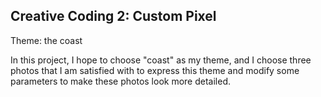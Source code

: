 ## Creative Coding 2: Custom Pixel
Theme: the coast

In this project, I hope to choose "coast" as my theme, and I choose three photos that I am satisfied with to express this theme and modify some parameters to make these photos look more detailed.
